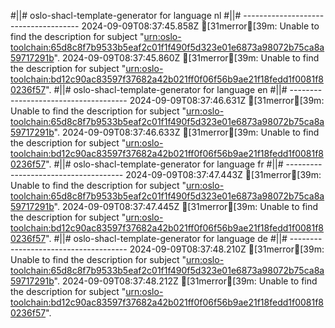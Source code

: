#||# oslo-shacl-template-generator for language nl
#||# -------------------------------------
2024-09-09T08:37:45.858Z [31merror[39m: Unable to find the description for subject "[urn:oslo-toolchain:65d8c8f7b9533b5eaf2c01f1f490f5d323e01e6873a98072b75ca8a59717291b](tmp/workspace/report4/doc/applicatieprofiel/FeitelijkeVerenigingen/kandidaatstandaard/2021-06-22/all-Feitelijke-Verenigingen-ap.jsonld#L3883)".
2024-09-09T08:37:45.860Z [31merror[39m: Unable to find the description for subject "[urn:oslo-toolchain:bd12c90ac83597f37682a42b021ff0f06f56b9ae21f18fedd1f0081f80236f57](tmp/workspace/report4/doc/applicatieprofiel/FeitelijkeVerenigingen/kandidaatstandaard/2021-06-22/all-Feitelijke-Verenigingen-ap.jsonld#L3986)".
#||# oslo-shacl-template-generator for language en
#||# -------------------------------------
2024-09-09T08:37:46.631Z [31merror[39m: Unable to find the description for subject "[urn:oslo-toolchain:65d8c8f7b9533b5eaf2c01f1f490f5d323e01e6873a98072b75ca8a59717291b](tmp/workspace/report4/doc/applicatieprofiel/FeitelijkeVerenigingen/kandidaatstandaard/2021-06-22/all-Feitelijke-Verenigingen-ap.jsonld#L3883)".
2024-09-09T08:37:46.633Z [31merror[39m: Unable to find the description for subject "[urn:oslo-toolchain:bd12c90ac83597f37682a42b021ff0f06f56b9ae21f18fedd1f0081f80236f57](tmp/workspace/report4/doc/applicatieprofiel/FeitelijkeVerenigingen/kandidaatstandaard/2021-06-22/all-Feitelijke-Verenigingen-ap.jsonld#L3986)".
#||# oslo-shacl-template-generator for language fr
#||# -------------------------------------
2024-09-09T08:37:47.443Z [31merror[39m: Unable to find the description for subject "[urn:oslo-toolchain:65d8c8f7b9533b5eaf2c01f1f490f5d323e01e6873a98072b75ca8a59717291b](tmp/workspace/report4/doc/applicatieprofiel/FeitelijkeVerenigingen/kandidaatstandaard/2021-06-22/all-Feitelijke-Verenigingen-ap.jsonld#L3883)".
2024-09-09T08:37:47.445Z [31merror[39m: Unable to find the description for subject "[urn:oslo-toolchain:bd12c90ac83597f37682a42b021ff0f06f56b9ae21f18fedd1f0081f80236f57](tmp/workspace/report4/doc/applicatieprofiel/FeitelijkeVerenigingen/kandidaatstandaard/2021-06-22/all-Feitelijke-Verenigingen-ap.jsonld#L3986)".
#||# oslo-shacl-template-generator for language de
#||# -------------------------------------
2024-09-09T08:37:48.210Z [31merror[39m: Unable to find the description for subject "[urn:oslo-toolchain:65d8c8f7b9533b5eaf2c01f1f490f5d323e01e6873a98072b75ca8a59717291b](tmp/workspace/report4/doc/applicatieprofiel/FeitelijkeVerenigingen/kandidaatstandaard/2021-06-22/all-Feitelijke-Verenigingen-ap.jsonld#L3883)".
2024-09-09T08:37:48.212Z [31merror[39m: Unable to find the description for subject "[urn:oslo-toolchain:bd12c90ac83597f37682a42b021ff0f06f56b9ae21f18fedd1f0081f80236f57](tmp/workspace/report4/doc/applicatieprofiel/FeitelijkeVerenigingen/kandidaatstandaard/2021-06-22/all-Feitelijke-Verenigingen-ap.jsonld#L3986)".

